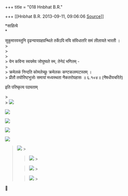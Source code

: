 +++
title = "018 Hnbhat B.R."

+++
[[Hnbhat B.R.	2013-09-11, 09:06:06 [Source](https://groups.google.com/g/samskrita/c/6bucco1Nkvc)]]



*साहित्ये  
*

सुकुमारवस्तुनि दृढन्यायग्रहग्रन्थिले तर्केऽपि मयि संविधातरि समं लीलायते भारती ।  
\>  
\>   
\>   
\> येन कविना स्वयमेव जोघुष्यते स्म, तेनेदं भणितम् -  
\>   
\> क्रमेलकं निन्दति कोमलेच्छुः क्रमेलकः कण्टकलम्पटस्तम् ।  
\> प्रीतौ तयोरिष्टभुजोः समायां मध्यस्थता नैकतरोपहासः ॥ ६.१०४॥ (नैषधीयचरिते)  
  
  
  

इति परिष्कृत्य पठ्यताम्  
  
\>  
\>
![](https://ci5.googleusercontent.com/proxy/Qe6-rRZYVkLjJJPcLBG1KAnJD33MGP0jz4MGA_czU9Rygt3_vGDmoLg=s0-d-e1-ft#http://goog_1145184221)

![](https://ci5.googleusercontent.com/proxy/Qe6-rRZYVkLjJJPcLBG1KAnJD33MGP0jz4MGA_czU9Rygt3_vGDmoLg=s0-d-e1-ft#http://goog_1145184221)

![](https://ci5.googleusercontent.com/proxy/Qe6-rRZYVkLjJJPcLBG1KAnJD33MGP0jz4MGA_czU9Rygt3_vGDmoLg=s0-d-e1-ft#http://goog_1145184221)

![](https://ci5.googleusercontent.com/proxy/Qe6-rRZYVkLjJJPcLBG1KAnJD33MGP0jz4MGA_czU9Rygt3_vGDmoLg=s0-d-e1-ft#http://goog_1145184221)

![](https://ci5.googleusercontent.com/proxy/Qe6-rRZYVkLjJJPcLBG1KAnJD33MGP0jz4MGA_czU9Rygt3_vGDmoLg=s0-d-e1-ft#http://goog_1145184221)

> ![](https://ci5.googleusercontent.com/proxy/Qe6-rRZYVkLjJJPcLBG1KAnJD33MGP0jz4MGA_czU9Rygt3_vGDmoLg=s0-d-e1-ft#http://goog_1145184221) >
> 
> > ![](https://ci5.googleusercontent.com/proxy/Qe6-rRZYVkLjJJPcLBG1KAnJD33MGP0jz4MGA_czU9Rygt3_vGDmoLg=s0-d-e1-ft#http://goog_1145184221) >
> 
> > ![](https://ci5.googleusercontent.com/proxy/Qe6-rRZYVkLjJJPcLBG1KAnJD33MGP0jz4MGA_czU9Rygt3_vGDmoLg=s0-d-e1-ft#http://goog_1145184221) >
> 
> > ![](https://ci5.googleusercontent.com/proxy/Qe6-rRZYVkLjJJPcLBG1KAnJD33MGP0jz4MGA_czU9Rygt3_vGDmoLg=s0-d-e1-ft#http://goog_1145184221) >
> 
> > 
> > 
> > 
> > 
> > 
> > 
> > 
> > 



